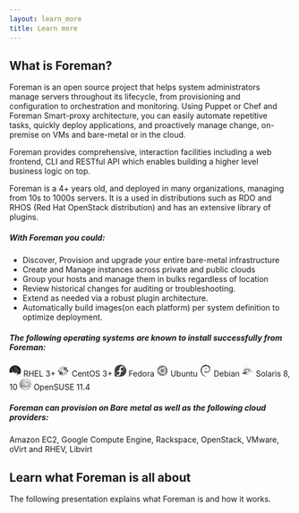 ```yaml
---
layout: learn_more
title: Learn more
---
```


## What is Foreman?
Foreman is an open source project that helps system administrators manage servers throughout its lifecycle,
from provisioning and configuration to orchestration and monitoring.
Using Puppet or Chef and Foreman Smart-proxy architecture, you can easily automate repetitive tasks,
quickly deploy applications, and proactively manage change, on-premise on VMs and bare-metal or in the cloud.

Foreman provides comprehensive, interaction facilities including a web frontend, CLI and RESTful API
which enables building a higher level business logic on top.

Foreman is a 4+ years old, and deployed in many organizations, managing from 10s to 1000s servers.
It is a used in distributions such as RDO and RHOS (Red Hat OpenStack distribution) and has
an extensive library of plugins.

##### With Foreman you could:
* Discover, Provision and upgrade your entire bare-metal infrastructure
* Create and Manage instances across private and public clouds
* Group your hosts and manage them in bulks regardless of location
* Review historical changes for auditing or troubleshooting.
* Extend as needed via a robust plugin architecture.
* Automatically build images(on each platform) per system definition to optimize deployment.

##### The following operating systems are known to install successfully from Foreman:
 ![](static/images/os/Redhat.png) RHEL 3+ ![](static/images/os/Centos.png) CentOS 3+ ![](static/images/os/Fedora.png) Fedora
 ![](static/images/os/Ubuntu.png) Ubuntu ![](static/images/os/Debian.png) Debian ![](static/images/os/Solaris.png) Solaris 8, 10
 ![](static/images/os/Suse.png) OpenSUSE 11.4

##### Foreman can provision on Bare metal as well as the following cloud providers:
 Amazon EC2, Google Compute Engine, Rackspace, OpenStack, VMware, oVirt and RHEV, Libvirt

## Learn what Foreman is all about
The following presentation explains what Foreman is and how it works.
